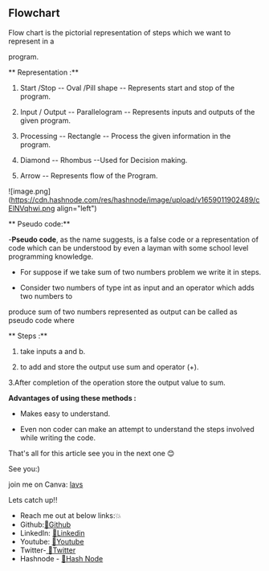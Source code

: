## Flowchart

Flow chart is the pictorial representation of steps which we want to represent in a 

program.

** Representation :**

1. Start /Stop -- Oval  /Pill shape -- Represents start and stop of the program.

2. Input / Output -- Parallelogram -- Represents inputs and outputs of the given program.

3. Processing -- Rectangle -- Process the given information in the program.

4. Diamond -- Rhombus --Used for Decision making.

5. Arrow -- Represents flow of the Program.



![image.png](https://cdn.hashnode.com/res/hashnode/image/upload/v1659011902489/cElNVqhwi.png align="left")




** Pseudo code:**

-**Pseudo code**, as the name suggests, is a false code or a representation of code which can be understood by even a layman with some school level programming knowledge.

- For suppose if we take sum of two numbers problem we write it in steps.

- Consider two numbers of type int as input and an operator which adds two numbers to 

produce sum of two numbers represented as output can be called as pseudo code where 

** Steps :** 

1. take inputs a and b.

2. to add and store the output use sum and operator (+). 

3.After completion of the operation store the output value to sum. 

**Advantages of using these methods :**

- Makes easy to understand.

- Even non coder can make an attempt to understand the steps involved while writing the code.

That's all for this article see you in the next one 😊

See you:)


join me on Canva: <a href="https://www.canva.com/join/qpp-bwq-frn">lavs</a>

Lets catch up!!
- Reach me out at below links:💥
- Github:<a href="https://github.com/lavanyayangala" >🙋Github</a>
- LinkedIn: <a href ="https://www.linkedin.com/in/lavanya-yangala/">👸Linkedin</a>
- Youtube: <a href="https://www.youtube.com/channel/UCq0XOjnIdC1cZyIaW7BZKeQ">💬Youtube</a>
- Twitter-<a href ="https://twitter.com/Lavanya45752554"> 💬Twitter</a>
- Hashnode - <a href ="https://lavanyayangala.hashnode.dev/"> 💬Hash Node</a>






